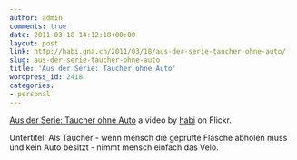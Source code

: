 ```yaml
---
author: admin
comments: true
date: 2011-03-18 14:12:18+00:00
layout: post
link: http://habi.gna.ch/2011/03/18/aus-der-serie-taucher-ohne-auto/
slug: aus-der-serie-taucher-ohne-auto
title: 'Aus der Serie: Taucher ohne Auto'
wordpress_id: 2418
categories:
- personal
---
```


  
[Aus der Serie: Taucher ohne Auto](http://www.flickr.com/photos/habi/5536877199/) a video by [habi](http://www.flickr.com/people/habi/) on Flickr.

Untertitel: Als Taucher - wenn mensch die geprüfte Flasche abholen muss und kein Auto besitzt - nimmt mensch einfach das Velo.
